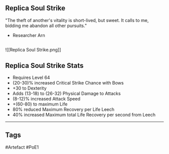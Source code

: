 ## Replica Soul Strike
"The theft of another's vitality is short-lived, but sweet.
It calls to me, bidding me abandon all other pursuits."
- Researcher Arn
##
![[Replica Soul Strike.png]]
## Replica Soul Strike Stats
- Requires Level 64
- (20-30)% increased Critical Strike Chance with Bows
- +30 to Dexterity
- Adds (13-18) to (26-32) Physical Damage to Attacks
- (8-12)% increased Attack Speed
- +(60-80) to maximum Life
- 80% reduced Maximum Recovery per Life Leech
- 40% increased Maximum total Life Recovery per second from Leech


---
## Tags
#Artefact
#PoE1